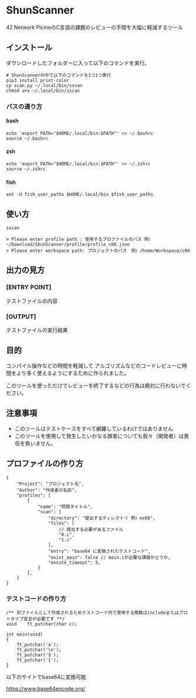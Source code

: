 # ShunScanner
42 Network PicineのC言語の課題のレビューの手間を大幅に軽減するツール

## インストール
ダウンロードしたフォルダーに入って以下のコマンドを実行。

```
# ShunScannerの中で以下のコマンドを1つ1つ実行
pip3 install print-color
cp scan.py ~/.local/bin/sscan
chmod u+x ~/.local/bin/sscan 
```
### パスの通り方
#### bash
```
echo 'export PATH="$HOME/.local/bin:$PATH"' >> ~/.bashrc
source ~/.bashrc
```
#### zsh
```
echo 'export PATH="$HOME/.local/bin:$PATH"' >> ~/.zshrc
source ~/.zshrc
```
#### fish
```
set -U fish_user_paths $HOME/.local/bin $fish_user_paths
```
## 使い方

```
sscan

> Please enter profile path : 使用するプロファイルのパス 例）~/Download/ShunScanner/profile/profile_c00.json
> Please enter workspace path: プロジェクトのパス　例）/home/Workspace/c00               

```

## 出力の見方

### [ENTRY POINT] 
テストファイルの内容

### [OUTPUT] 
テストファイルの実行結果

## 目的
コンパイル操作などの時間を軽減して
アルゴリズムなどのコードレビューに時間をより多く使えるようにするために作られました。

このツールを使っただけでレビューを終了するなどの行為は絶対に行わないでください。

## 注意事項
- このツールはテストケースをすべて網羅しているわけではありません
- このツールを使用して発生したいかなる損害についても我々（開発者）は責任を負いません。

## プロファイルの作り方
```
{
    "Project": "プロジェクト名",
    "Author": "作成者の名前",
    "profiles": [
        {
            "name": "問題タイトル",
            "scan": {
                "directory": "提出するディレクトリ 例）ex00",
                "files": [
                    // 提出する必要があるファイル
                    "0.c",
                    "1.c"
                ],
                "entry": "base64 に変換されたテストコード",
                "exist_main": false // main.cが必要な課題かどうか,
                "excute_timeout": 5,
            }
        },
    ]
}
```

### テストコードの作り方
```
/** 別ファイルとして作成されるためテストコード内で使用する関数はincludeまたはプロトタイプ宣言が必要です **/
void	ft_putchar(char c);

int	main(void)
{
	ft_putchar('a');
	ft_putchar('\n');
	ft_putchar('$');
	ft_putchar('1');
}
```
以下のサイトでbase64に変換可能

https://www.base64encode.org/